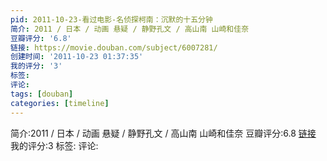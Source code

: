 ```yaml
---
pid: 2011-10-23-看过电影-名侦探柯南：沉默的十五分钟
简介: 2011 / 日本 / 动画 悬疑 / 静野孔文 / 高山南 山崎和佳奈
豆瓣评分: '6.8'
链接: https://movie.douban.com/subject/6007281/
创建时间: '2011-10-23 01:37:35'
我的评分: '3'
标签:
评论:
tags: [douban]
categories: [timeline]
---
```

简介:2011 / 日本 / 动画 悬疑 / 静野孔文 / 高山南 山崎和佳奈
豆瓣评分:6.8
[链接](https://movie.douban.com/subject/6007281/)
我的评分:3
标签:
评论:
